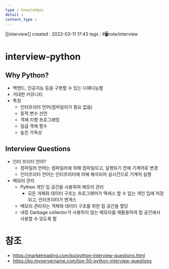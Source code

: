 ```yaml
---
type : knowledges
detail : 
content_type :
---
```


[[interview]]
created : 2022-03-11 17:43
tags : #🖥️note/interview  

# interview-python

## Why Python?
- 백엔드, 인공지능 등을 구현할 수 있는 다재다능함
- 거대한 커뮤니티
- 특징
	- 인터프리터 언어(컴파일러가 필요 없음)
	- 동적 변수 선언
	- 객체 지향 프로그래밍
	- 일급 객체 함수
	- 높은 가독성

## Interview Questions
- 인터 프리터 언어?
	- 컴파일러 언어는 컴파일러에 의해 컴파일되고, 실행되기 전에 기계어로 변경
	- 인터프리터 언어는 인터프리터에 의해 해석되어 실시간으로 기계어 실행
- 메모리 관리
	- Python 개인 입 공간을 사용하여 메모리 관리
		- 모든 개체와 데이터 구조는 프로그래머가 엑세스 할 수 없는 개인 입에 저장되고, 인터프리터가 엔게스
	- 메모리 관리자는 객체와 데이터 구조를 위한 힙 공간을 할당
	- 내장 Garbage collector가 사용하지 않는 메모리를 재활용하여 힙 공간에서 사용할 수 있도록 함



# 참조
- https://marketreading.com/ko/python-interview-questions.html
- https://ko.myservername.com/top-50-python-interview-questions
